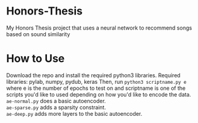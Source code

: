 # Honors-Thesis
My Honors Thesis project that uses a neural network to recommend songs based on sound similarity

# How to Use
Download the repo and install the required python3 libraries. 
Required libraries: pylab, numpy, pydub, keras
Then, run `python3 scriptname.py e` where e is the number of epochs to test on and scriptname is one of the scripts you'd like to used depending on how you'd like to encode the data.
`ae-normal.py` does a basic autoencoder.  
`ae-sparse.py` adds a sparsity constraint.  
`ae-deep.py` adds more layers to the basic autoencoder.  
